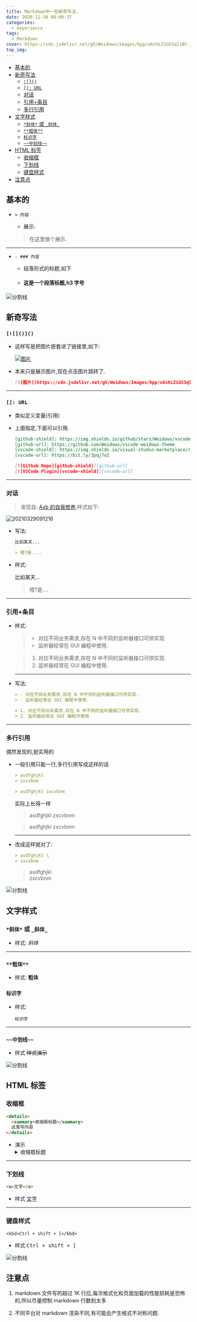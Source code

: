 ```yaml
---
title: Markdown中一些新奇写法.
date: 2020-11-30 00:09:37
categories:
  - experience
tags:
  - Markdown
cover: https://cdn.jsdelivr.net/gh/Weidows/Images/hpp/o6shLZ1G53qliBY.jpg
top_img:
---
```


<!--
 * @Author: Weidows
 * @Date: 2020-11-30 00:09:37
 * @LastEditors: Weidows
 * @LastEditTime: 2021-09-08 19:31:33
 * @FilePath: \Blog-private\source\_posts\experience\markdown.md
 * @Description:
-->

- [基本的](#基本的)
- [新奇写法](#新奇写法)
  - [`![]()`](#)
  - [`[]: URL`](#-url)
  - [对话](#对话)
  - [引用+条目](#引用条目)
  - [多行引用](#多行引用)
- [文字样式](#文字样式)
  - [`*斜体*` 或 `_斜体_`](#斜体-或-_斜体_)
  - [`**粗体**`](#粗体)
  - [`标识字`](#标识字)
  - [`~~中划线~~`](#中划线)
- [HTML 标签](#html-标签)
  - [收缩框](#收缩框)
  - [下划线](#下划线)
  - [键盘样式](#键盘样式)
- [注意点](#注意点)

## 基本的

- `> 内容`

  - 展示:

  > 在这里做个展示.

---

- `- ### 内容`

  - 段落形式的标题,如下

  - #### 这是一个段落标题,h3 字号

![分割线](https://cdn.jsdelivr.net/gh/Weidows/Images/img/divider.png)

## 新奇写法

### `[![]()]()`

- 这样写是把图片嵌套进了链接里,如下:

  [![图片](https://cdn.jsdelivr.net/gh/Weidows/Images/hpp/o6shLZ1G53qliBY.jpg)](https://cdn.jsdelivr.net/gh/Weidows/Images/hpp/o6shLZ1G53qliBY.jpg)

- 本来只是展示图片,现在点击图片跳转了.

  ```markdown
  [![图片](https://cdn.jsdelivr.net/gh/Weidows/Images/hpp/o6shLZ1G53qliBY.jpg)](https://cdn.jsdelivr.net/gh/Weidows/Images/hpp/o6shLZ1G53qliBY.jpg)
  ```

---

### `[]: URL`

- 类似定义变量(引用)

- 上面指定,下面可以引用.

  ```markdown
  [github-shield]: https://img.shields.io/github/stars/Weidows/vscode-weidows-theme?style=social
  [github-url]: https://github.com/Weidows/vscode-weidows-theme
  [vscode-shield]: https://img.shields.io/visual-studio-marketplace/r/TabNine.tabnine-vscode?logo=visual-studio-code&style=social
  [vscode-url]: https://bit.ly/3pqj7o2

  [![Github Repo][github-shield]][github-url]
  [![VSCode Plugin][vscode-shield]][vscode-url]
  ```

---

### 对话

> 发现自: [Axb 的自我修养](http://blog.2baxb.me/),样式如下:

<img src="https://cdn.jsdelivr.net/gh/Weidows/Images/hpp/20210329091216.png" alt="20210329091216" />

- 写法:

  ```markdown
  比如某天...

  > 喂?是....
  ```

- 样式:

  比如某天...

  > 喂?是....

---

### 引用+条目

- 样式:

  > - 对应不同业务需求,存在 N 中不同的监听器接口可供实现.
  > - 监听器经常在 GUI 编程中使用.

  > 1. 对应不同业务需求,存在 N 中不同的监听器接口可供实现.
  > 2. 监听器经常在 GUI 编程中使用.

  ***

- 写法:

  ```markdown
  > - 对应不同业务需求,存在 N 中不同的监听器接口可供实现.
  > - 监听器经常在 GUI 编程中使用.

  > 1. 对应不同业务需求,存在 N 中不同的监听器接口可供实现.
  > 2. 监听器经常在 GUI 编程中使用.
  ```

---

### 多行引用

偶然发现的,挺实用的

- 一般引用只能一行,多行引用写成这样的话

  ```md
  > asdfghjkl
  > zxcvbnm

  > asdfghjkl zxcvbnm
  ```

  实际上长得一样

  > asdfghjkl
  > zxcvbnm

  > asdfghjkl zxcvbnm

  ***

- 改成这样就对了:

  ```md
  > asdfghjkl \
  > zxcvbnm
  ```

  > asdfghjkl \
  > zxcvbnm

![分割线](https://cdn.jsdelivr.net/gh/Weidows/Images/img/divider.png)

## 文字样式

### `*斜体*` 或 `_斜体_`

- 样式:
  _斜体_

---

### `**粗体**`

- 样式:
  **粗体**

### `标识字`

- 样式:

  `标识字`

---

### `~~中划线~~`

- 样式
  ~~样式演示~~

![分割线](https://cdn.jsdelivr.net/gh/Weidows/Images/img/divider.png)

## HTML 标签

### 收缩框

```HTML
<details>
  <summary>收缩框标题</summary>
  这里写内容
</details>
```

- 演示
  <details>
    <summary>收缩框标题</summary>
    这里写内容
  </details>

---

### 下划线

```HTML
<u>文字</u>
```

- 样式
  <u>文字</u>

---

### 键盘样式

```
<kbd>Ctrl + shift + [</kbd>
```

- 样式
  <kbd>Ctrl + shift + [</kbd>

![分割线](https://cdn.jsdelivr.net/gh/Weidows/Images/img/divider.png)

## 注意点

1. markdown 文件写的超过 1K 行后,每次格式化和页面加载的性能损耗是恐怖的,所以尽量控制 markdown 行数别太多

2. 不同平台对 markdown 渲染不同,有可能会产生格式不对称问题.
